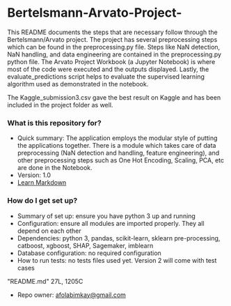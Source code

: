 # Bertelsmann-Arvato-Project-

This README documents the steps that are necessary follow through the Bertelsmann/Arvato project. The project has several preprocessing steps which can be found in the preprocessing.py file. Steps like NaN detection, NaN handling, and data engineering are contained in the preprocessing.py python file. The Arvato Project Workbook (a Jupyter Notebook) is where most of the code were executed and the outputs displayed. Lastly, the evaluate_predictions script helps to evaluate the supervised learning algorithm used as demonstrated in the notebook.

The Kaggle_submission3.csv gave the best result on Kaggle and has been included in the project folder as well.


### What is this repository for? ###

* Quick summary: The application employs the modular style of putting the applications together. There is a module which takes care of data preprocessing (NaN detection and handling, feature engineering), and other preprocessing steps such as One Hot Encoding, Scaling, PCA, etc are done in the Notebook. 
* Version: 1.0
* [Learn Markdown](https://bitbucket.org/tutorials/markdowndemo)

### How do I get set up? ###

* Summary of set up: ensure you have python 3 up and running
* Configuration: ensure all modules are imported properly. They all depend on each other
* Dependencies: python 3, pandas, scikit-learn, sklearn pre-processing, catboost, xgboost, SHAP, Sagemaker, imblearn
* Database configuration: no required configuration
* How to run tests: no tests files used yet. Version 2 will come with test cases

"README.md" 27L, 1205C
* Repo owner: afolabimkay@gmail.com

